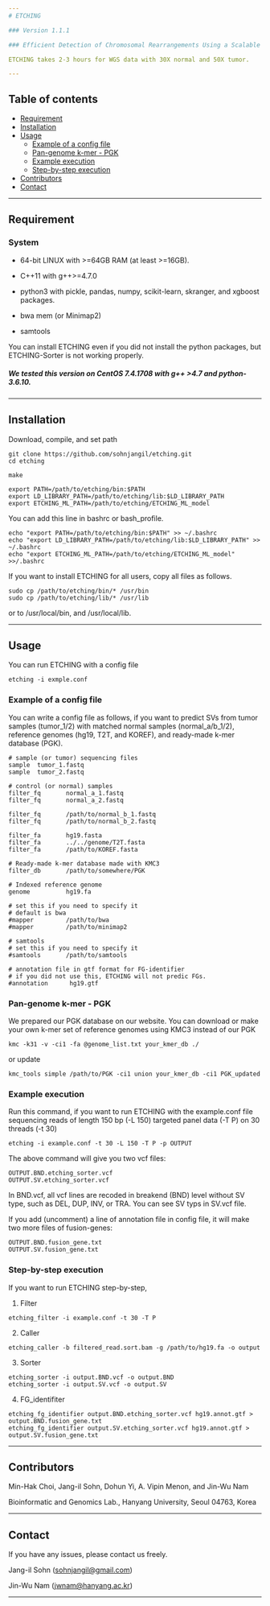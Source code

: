 ```yaml
---
# ETCHING

### Version 1.1.1

### Efficient Detection of Chromosomal Rearrangements Using a Scalable k-mer Database of Multiple Reference Genomes and Variations

ETCHING takes 2-3 hours for WGS data with 30X normal and 50X tumor.

---
```

## Table of contents

  * [Requirement](#requirement)
  * [Installation](#installation)
  * [Usage](#usage)
    * [Example of a config file](#example-of-a-config-file)
    * [Pan-genome k-mer - PGK](#pan-genome-k-mer---pgk)
    * [Example execution](#example-execution)
    * [Step-by-step execution](#step-by-step-execution)
  * [Contributors](#contributors)
  * [Contact](#contact)
---

## Requirement

### System

* 64-bit LINUX with >=64GB RAM (at least >=16GB).

* C++11 with g++>=4.7.0

* python3 with pickle, pandas, numpy, scikit-learn, skranger, and xgboost packages.

* bwa mem (or Minimap2)

* samtools

You can install ETCHING even if you did not install the python packages, but ETCHING-Sorter is not working properly.

##### We tested this version on CentOS 7.4.1708 with g++ >4.7 and python-3.6.10.

----------------------------------------------------------------------------------
## Installation

Download, compile, and set path
```
git clone https://github.com/sohnjangil/etching.git
cd etching

make

export PATH=/path/to/etching/bin:$PATH
export LD_LIBRARY_PATH=/path/to/etching/lib:$LD_LIBRARY_PATH
export ETCHING_ML_PATH=/path/to/etching/ETCHING_ML_model
```
You can add this line in bashrc or bash_profile.
```
echo "export PATH=/path/to/etching/bin:$PATH" >> ~/.bashrc
echo "export LD_LIBRARY_PATH=/path/to/etching/lib:$LD_LIBRARY_PATH" >> ~/.bashrc
echo "export ETCHING_ML_PATH=/path/to/etching/ETCHING_ML_model" >>/.bashrc
```
If you want to install ETCHING for all users, copy all files as follows.
```
sudo cp /path/to/etching/bin/* /usr/bin
sudo cp /path/to/etching/lib/* /usr/lib
```
or to /usr/local/bin, and /usr/local/lib.

----------------------------------------------------------------------------------
## Usage

You can run ETCHING with a config file
```
etching -i exmple.conf
```

### Example of a config file

You can write a config file as follows, if you want to predict SVs from tumor samples (tumor_1/2) with matched normal samples
(normal_a/b_1/2), reference genomes (hg19, T2T, and KOREF), and ready-made k-mer database (PGK).
```
# sample (or tumor) sequencing files
sample  tumor_1.fastq
sample  tumor_2.fastq

# control (or normal) samples
filter_fq       normal_a_1.fastq
filter_fq       normal_a_2.fastq

filter_fq       /path/to/normal_b_1.fastq
filter_fq       /path/to/normal_b_2.fastq

filter_fa       hg19.fasta
filter_fa       ../../genome/T2T.fasta
filter_fa       /path/to/KOREF.fasta

# Ready-made k-mer database made with KMC3
filter_db       /path/to/somewhere/PGK

# Indexed reference genome
genome          hg19.fa

# set this if you need to specify it
# default is bwa
#mapper         /path/to/bwa
#mapper         /path/to/minimap2

# samtools
# set this if you need to specify it
#samtools       /path/to/samtools

# annotation file in gtf format for FG-identifier
# if you did not use this, ETCHING will not predic FGs.
#annotation      hg19.gtf
```

### Pan-genome k-mer - PGK

We prepared our PGK database on our website.
You can download or make your own k-mer set of reference genomes using KMC3 instead of our PGK
```
kmc -k31 -v -ci1 -fa @genome_list.txt your_kmer_db ./
```
or update
```
kmc_tools simple /path/to/PGK -ci1 union your_kmer_db -ci1 PGK_updated
```

### Example execution

Run this command, if you want to run ETCHING with the example.conf file sequencing reads of length 150 bp (-L 150) targeted panel
data (-T P) on 30 threads (-t 30) 
```
etching -i example.conf -t 30 -L 150 -T P -p OUTPUT
```

The above command will give you two vcf files:
```
OUTPUT.BND.etching_sorter.vcf
OUTPUT.SV.etching_sorter.vcf
```

In BND.vcf, all vcf lines are recoded in breakend (BND) level without SV type,
such as DEL, DUP, INV, or TRA. You can see SV typs in SV.vcf file.

If you add (uncomment) a line of annotation file in config file, it will
make two more files of fusion-genes:
```
OUTPUT.BND.fusion_gene.txt
OUTPUT.SV.fusion_gene.txt
```

### Step-by-step execution

If you want to run ETCHING step-by-step,

1. Filter
```
etching_filter -i example.conf -t 30 -T P 
```
2. Caller
```
etching_caller -b filtered_read.sort.bam -g /path/to/hg19.fa -o output
```
3. Sorter
```
etching_sorter -i output.BND.vcf -o output.BND
etching_sorter -i output.SV.vcf -o output.SV
```
4. FG_identifiter
```
etching_fg_identifier output.BND.etching_sorter.vcf hg19.annot.gtf > output.BND.fusion_gene.txt
etching_fg_identifier output.SV.etching_sorter.vcf hg19.annot.gtf > output.SV.fusion_gene.txt
```

----------------------------------------------------------------------------------
## Contributors

Min-Hak Choi, Jang-il Sohn, Dohun Yi, A. Vipin Menon, and Jin-Wu Nam

Bioinformatic and Genomics Lab., Hanyang University, Seoul 04763, Korea

----------------------------------------------------------------------------------
## Contact

If you have any issues, please contact us freely.

   Jang-il Sohn (sohnjangil@gmail.com)

   Jin-Wu Nam (jwnam@hanyang.ac.kr)

----------------------------------------------------------------------------------